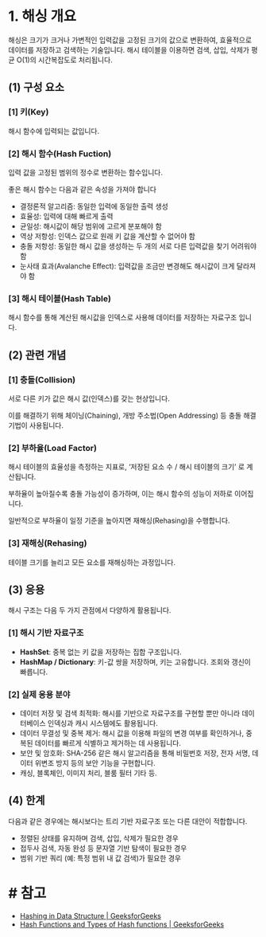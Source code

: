 # 1. 해싱 개요

해싱은 크기가 크거나 가변적인 입력값을 고정된 크기의 값으로 변환하여, 효율적으로 데이터를 저장하고 검색하는 기술입니다. 해시 테이블을 이용하면 검색, 삽입, 삭제가 평균 O(1)의 시간복잡도로 처리됩니다. 

## (1) 구성 요소

### [1] 키(Key)

해시 함수에 입력되는 값입니다.

### [2] 해시 함수(Hash Fuction)

입력 값을 고정된 범위의 정수로 변환하는 함수입니다.

좋은 해시 함수는 다음과 같은 속성을 가져야 합니다

- 결정론적 알고리즘: 동일한 입력에 동일한 출력 생성
- 효율성: 입력에 대해 빠르게 출력
- 균일성: 해시값이 해당 범위에 고르게 분포해야 함
- 역상 저항성: 인덱스 값으로 원래 키 값을 계산할 수 없어야 함
- 충돌 저항성:  동일한 해시 값을 생성하는 두 개의 서로 다른 입력값을 찾기 어려워야 함
- 눈사태 효과(Avalanche Effect): 입력값을 조금만 변경해도 해시값이 크게 달라져야 함

### [3] 해시 테이블(Hash Table)

해시 함수를 통해 계산된 해시값을 인덱스로 사용해 데이터를 저장하는 자료구조 입니다.

## (2) 관련 개념

### [1] 충돌(Collision)

서로 다른 키가 값은 해시 값(인덱스)를 갖는 현상입니다. 

이를 해결하기 위해 체이닝(Chaining), 개방 주소법(Open Addressing) 등 충돌 해결 기법이 사용됩니다.

### [2] 부하율(Load Factor)

해시 테이블의 효율성을 측정하는 지표로, ‘저장된 요소 수 / 해시 테이블의 크기’ 로 계산됩니다.

부하율이 높아질수록 충돌 가능성이 증가하며, 이는 해시 함수의 성능이 저하로 이어집니다.

일반적으로 부하율이 일정 기준을 높아지면 재해싱(Rehasing)을 수행합니다.

### [3] 재해싱(Rehasing)

 테이블 크기를 늘리고 모든 요소를 재해싱하는 과정입니다.

## (3) 응용

해시 구조는 다음 두 가지 관점에서 다양하게 활용됩니다.

### [1] 해시 기반 자료구조

- **HashSet**: 중복 없는 키 값을 저장하는 집합 구조입니다.
- **HashMap / Dictionary**: 키-값 쌍을 저장하며, 키는 고유합니다. 조회와 갱신이 빠릅니다.

### [2] 실제 응용 분야

- 데이터 저장 및 검색 최적화: 해시를 기반으로 자료구조를 구현할 뿐만 아니라 데이터베이스 인덱싱과 캐시 시스템에도 활용됩니다.
- 데이터 무결성 및 중복 제거: 해시 값을 이용해 파일의 변경 여부를 확인하거나, 중복된 데이터를 빠르게 식별하고 제거하는 데 사용됩니다.
- 보안 및 암호화: SHA-256 같은 해시 알고리즘을 통해 비밀번호 저장, 전자 서명, 데이터 위변조 방지 등의 보안 기능을 구현합니다.
- 캐싱, 블록체인, 이미지 처리, 블룸 필터 기타 등.

## (4) 한계

다음과 같은 경우에는 해시보다는 트리 기반 자료구조 또는 다른 대안이 적합합니다.

- 정렬된 상태를 유지하며 검색, 삽입, 삭제가 필요한 경우
- 접두사 검색, 자동 완성 등 문자열 기반 탐색이 필요한 경우
- 범위 기반 쿼리 (예: 특정 범위 내 값 검색)가 필요한 경우

# # 참고

- [Hashing in Data Structure | GeeksforGeeks](https://www.geeksforgeeks.org/hashing-data-structure/?utm_source=geeksforgeeks&utm_medium=gfgcontent_shm&utm_campaign=shm)
- [Hash Functions and Types of Hash functions | GeeksforGeeks](https://www.geeksforgeeks.org/hash-functions-and-list-types-of-hash-functions/)